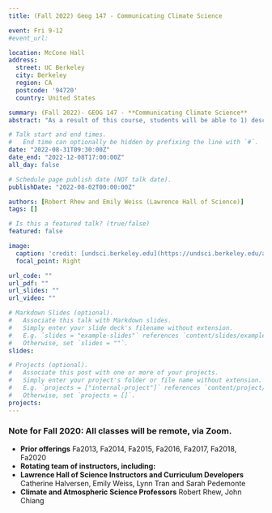 ```yaml
---
title: (Fall 2022) Geog 147 - Communicating Climate Science

event: Fri 9-12
#event_url:  

location: McCone Hall 
address:
  street: UC Berkeley
  city: Berkeley
  region: CA
  postcode: '94720'
  country: United States

summary: (Fall 2022)- GEOG 147 - **Communicating Climate Science**
abstract: "As a result of this course, students will be able to 1) describe and use models to illustrate the processes, interactions, and mechanisms contributing to climate change; 2) demonstrate an understanding of how people learn, and 3) the importance and impact of social, cultural, and worldview belief systems on behavior related to climate change, through effectively communicating ideas and engaging in meaningful discussions with diverse, non-expert audiences."

# Talk start and end times.
#   End time can optionally be hidden by prefixing the line with `#`.
date: "2022-08-31T09:30:00Z"
date_end: "2022-12-08T17:00:00Z"
all_day: false

# Schedule page publish date (NOT talk date).
publishDate: "2022-08-02T00:00:00Z"

authors: [Robert Rhew and Emily Weiss (Lawrence Hall of Science)]
tags: []

# Is this a featured talk? (true/false)
featured: false

image:
  caption: 'credit: [undsci.berkeley.edu](https://undsci.berkeley.edu/article/scienceflowchart)'
  focal_point: Right

url_code: ""
url_pdf: ""
url_slides: ""
url_video: ""

# Markdown Slides (optional).
#   Associate this talk with Markdown slides.
#   Simply enter your slide deck's filename without extension.
#   E.g. `slides = "example-slides"` references `content/slides/example-slides.md`.
#   Otherwise, set `slides = ""`.
slides:

# Projects (optional).
#   Associate this post with one or more of your projects.
#   Simply enter your project's folder or file name without extension.
#   E.g. `projects = ["internal-project"]` references `content/project/deep-learning/index.md`.
#   Otherwise, set `projects = []`.
projects:
---
```

### Note for Fall 2020: All classes will be remote, via Zoom. 

- **Prior offerings** Fa2013, Fa2014, Fa2015, Fa2016, Fa2017, Fa2018, Fa2020
- **Rotating team of instructors, including:**
- **Lawrence Hall of Science Instructors and Curriculum Developers** Catherine Halversen, Emily Weiss, Lynn Tran and Sarah Pedemonte
- **Climate and Atmospheric Science Professors** Robert Rhew, John Chiang

